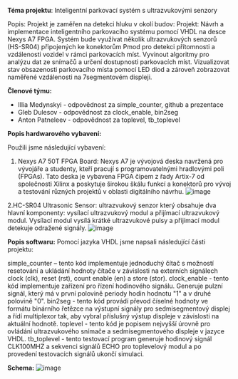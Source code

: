 **Téma projektu**: Inteligentní parkovací systém s ultrazvukovými senzory

Popis: Projekt je zaměřen na detekci hluku v okolí budov: Projekt: Návrh a implementace inteligentního parkovacího systému pomocí VHDL na desce Nexys A7 FPGA. Systém bude využívat několik ultrazvukových senzorů (HS-SR04) připojených ke konektorům Pmod pro detekci přítomnosti a vzdálenosti vozidel v rámci parkovacích míst. Vyvinout algoritmy pro analýzu dat ze snímačů a určení dostupnosti parkovacích míst. Vizualizovat stav obsazenosti parkovacího místa pomocí LED diod a zároveň zobrazovat naměřené vzdálenosti na 7segmentovém displeji.
 

**Členové týmu:**
- Illia Medynskyi - odpovědnost za simple_counter, github a prezentace
- Gleb Dulesov - odpovědnost za clock_enable, bin2seg
- Anton Patneleev - odpovědnost za toplevel, tb_toplevel

  
**Popis hardwarového vybavení:**

Použili jsme následující vybavení:

1. Nexys A7 50T FPGA Board: 
Nexys A7 je vývojová deska navržená pro vývojáře a studenty, kteří pracují s programovatelnými hradlovými poli (FPGAs). Tato deska je vybavena FPGA čipem z řady Artix-7 od společnosti Xilinx a poskytuje širokou škálu funkcí a konektorů pro vývoj a testování různých projektů v oblasti digitálního návrhu. 
![image](https://github.com/IlMed98/sencor/assets/167453979/98253584-1897-42ec-8fcf-98466b05279e)

2.HC-SR04 Ultrasonic Sensor: ultrazvukový senzor který obsahuje dva hlavní komponenty: vysílací ultrazvukový modul a přijímací ultrazvukový modul. Vysílací modul vysílá krátké ultrazvukové pulsy a přijímací modul detekuje odražené signály.
![image](https://github.com/IlMed98/sencor/assets/167453979/2149a996-63ee-4e9f-9f96-ad85f94cd47c)

**Popis softwaru:**
Pomocí jazyka VHDL jsme napsali následující části projektu:

simple_counter – tento kód implementuje jednoduchý čítač s možností resetování a ukládání hodnoty čítače v závislosti na externích signálech clock (clk), reset (rst), count enable (en) a store (stor).
clock_enable - tento kód implementuje zařízení pro řízení hodinového signálu. Generuje pulzní signál, který má v první polovině periody hodin hodnotu "1" a v druhé polovině "0".
bin2seg - tento kód provádí převod číselné hodnoty ve formátu binárního řetězce na výstupní signály pro sedmisegmentový displej a řídí multiplexor tak, aby vybral příslušný výstup displeje v závislosti na aktuální hodnotě.
toplevel - tento kód je popisem nejvyšší úrovně pro ovládání ultrazvukového snímače a sedmisegmentového displeje v jazyce VHDL.
tb_toplevel - tento testovací program generuje hodinový signál CLK100MHZ a sekvenci signálů ECHO pro toplevelový modul a po provedení testovacích signálů ukončí simulaci.

**Schema:**
![image](https://github.com/IlMed98/sencor/assets/167453979/b2267b3b-36cc-419d-b223-ceb20c3bd076)

